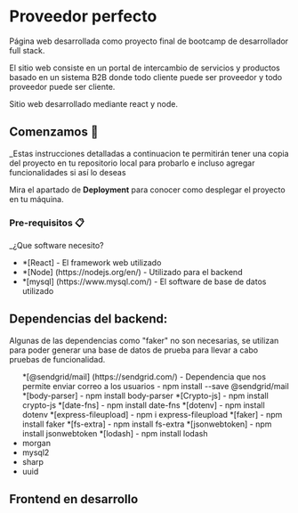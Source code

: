 # Proveedor perfecto

Página web desarrollada como proyecto final de bootcamp de desarrollador full stack.

El sitio web consiste en un portal de intercambio de servicios y productos basado en un sistema B2B donde todo cliente puede ser proveedor y todo proveedor puede ser cliente.

Sitio web desarrollado mediante react y node.

## Comenzamos 🚀

_Estas instrucciones detalladas a continuacion te permitirán tener una copia del proyecto en tu repositorio local para probarlo e incluso agregar funcionalidades si así lo deseas

Mira el apartado de **Deployment** para conocer como desplegar el proyecto en tu máquina.

### Pre-requisitos 📋

_¿Que software necesito?
<ul>
  <li>*[React] - El framework web utilizado</li>
  <li>*[Node] (https://nodejs.org/en/) - Utilizado para el backend</li>
  <li>*[mysql] (https://www.mysql.com/) - El software de base de datos utilizado </li>
 </ul>

<h2>Dependencias del backend:</h2>
<p>Algunas de las dependencias como "faker" no son necesarias, se utilizan para poder generar una base de datos de prueba para llevar a cabo pruebas de funcionalidad. </p>
<ul>
  *[@sendgrid/mail] (https://sendgrid.com/) - Dependencia que nos permite enviar correo a los usuarios - npm install --save @sendgrid/mail
  *[body-parser] - npm install body-parser
  *[Crypto-js] - npm install crypto-js
  *[date-fns] - npm install date-fns
  *[dotenv] - npm install dotenv
  *[express-fileupload] - npm i express-fileupload
  *[faker] - npm install faker</li>
  *[fs-extra] - npm install fs-extra
  *[jsonwebtoken] - npm install jsonwebtoken
  *[lodash] - npm install lodash
  <li>morgan</li>
  <li>mysql2</li>
  <li>sharp</li>
  <li>uuid</li>
</ul>

<h2>Frontend en desarrollo</h2>


